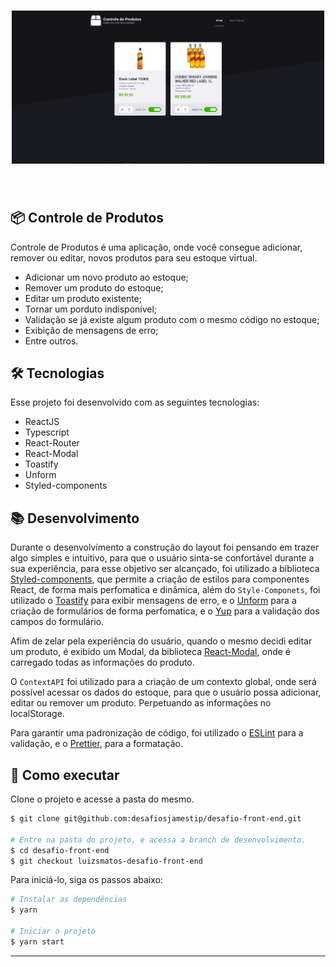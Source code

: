 <h1 align="center">
    <img alt="Produtos" src="./layout.png" width="500px"/>
</h1>

<br>

## 📦 Controle de Produtos

Controle de Produtos é uma aplicação, onde você consegue adicionar, remover ou editar, novos produtos para seu estoque virtual.
- Adicionar um novo produto ao estoque;
- Remover um produto do estoque;
- Editar um produto existente;
- Tornar um porduto indisponível;
- Validação se já existe algum produto com o mesmo código no estoque;	
- Exibição de mensagens de erro;
- Entre outros.

## 🛠 Tecnologias

Esse projeto foi desenvolvido com as seguintes tecnologias:

- ReactJS
- Typescript
- React-Router
- React-Modal
- Toastify
- Unform
- Styled-components

## 📚 Desenvolvimento

Durante o desenvolvimento a construção do layout foi pensando em trazer algo simples e intuitivo, para que o usuário sinta-se confortável durante a sua experiência, para esse objetivo ser alcançado, foi utilizado a biblioteca [Styled-components](https://www.styled-components.com/), que permite a criação de estilos para componentes React, de forma mais perfomatica e dinâmica, além do `Style-Componets`, foi utilizado o [Toastify](https://fkhadra.github.io/react-toastify/introduction) para exibir mensagens de erro, e o [Unform](https://unform.dev/) para a criação de formulários de forma perfomatica, e o [Yup](https://github.com/jquense/yup) para a validação dos campos do formulário.

Afim de zelar pela experiência do usuário, quando o mesmo decidi editar um produto, é exibido um Modal, da biblioteca [React-Modal](https://github.com/reactjs/react-modal), onde é carregado todas as informações do produto.

O `ContextAPI` foi utilizado para a criação de um contexto global, onde será possível acessar os dados do estoque, para que o usuário possa adicionar, editar ou remover um produto. Perpetuando as informações no localStorage.

Para garantir uma padronização de código, foi utilizado o [ESLint](https://eslint.org/) para a validação, e o [Prettier](https://prettier.io/), para a formatação.

## 🚀 Como executar

Clone o projeto e acesse a pasta do mesmo.

```bash
$ git clone git@github.com:desafiosjamestip/desafio-front-end.git

# Entre na pasta do projeto, e acessa a branch de desenvolvimento.
$ cd desafio-front-end
$ git checkout luizsmatos-desafio-front-end
```

Para iniciá-lo, siga os passos abaixo:
```bash
# Instalar as dependências
$ yarn

# Iniciar o projeto
$ yarn start
```

---
